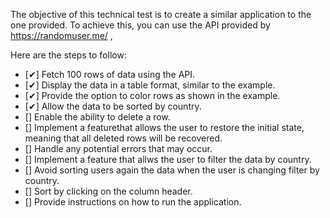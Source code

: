 The objective of this technical test is to create a similar application to the one provided. To achieve this, you can use the API provided by https://randomuser.me/ ,

Here are the steps to follow:

- [✔] Fetch 100 rows of data using the API.
- [✔] Display the data in a table format, similar to the example.
- [✔] Provide the option to color rows as shown in the example.
- [✔] Allow the data to be sorted by country.
- [] Enable the ability to delete a row.
- [] Implement a featurethat allows the user to restore the initial state, meaning that all deleted rows will be recovered.
- [] Handle any potential errors that may occur.
- [] Implement a feature that allws the user to filter the data by country.
- [] Avoid sorting users again the data when the user is changing filter by country.
- [] Sort by clicking on the column header.
- [] Provide instructions on how to run the application.